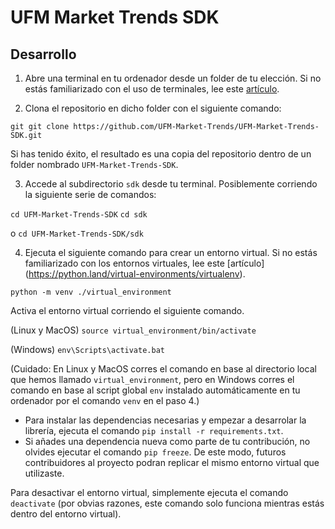 # UFM Market Trends SDK


## Desarrollo

1. Abre una terminal en tu ordenador desde un folder de tu elección. 
Si no estás familiarizado con el uso de terminales, 
lee este [artículo](https://towardsdatascience.com/terminals-consoles-command-line-for-absolute-beginners-de7853c7f5e8).

2. Clona el repositorio en dicho folder con el siguiente comando:

`git git clone https://github.com/UFM-Market-Trends/UFM-Market-Trends-SDK.git`

Si has tenido éxito, el resultado es una copia del repositorio dentro de un folder 
nombrado `UFM-Market-Trends-SDK`. 

3. Accede al subdirectorio `sdk` desde tu terminal. 
Posiblemente corriendo la siguiente serie de comandos:

`cd UFM-Market-Trends-SDK`
`cd sdk`

o `cd UFM-Market-Trends-SDK/sdk`

4. Ejecuta el siguiente comando para crear un entorno virtual.
Si no estás familiarizado con los entornos virtuales, lee este
[artículo] (https://python.land/virtual-environments/virtualenv).

`python -m venv ./virtual_environment`

Activa el entorno virtual corriendo el siguiente comando.

(Linux y MacOS)
`source virtual_environment/bin/activate`

(Windows)
`env\Scripts\activate.bat`

(Cuidado: En Linux y MacOS corres el comando en base al directorio local que 
hemos llamado `virtual_environment`, pero en Windows corres el comando en base 
al script global `env` instalado automáticamente en tu ordenador por el 
comando `venv` en el paso 4.)

* Para instalar las dependencias necesarias y empezar a desarrolar la librería, 
ejecuta el comando `pip install -r requirements.txt`.
* Si añades una dependencia nueva como parte de tu contribución, no olvides 
ejecutar el comando `pip freeze`. De este modo, futuros contribuidores al 
proyecto podran replicar el mismo entorno virtual que utilizaste. 


Para desactivar el entorno virtual, simplemente ejecuta el 
comando `deactivate` (por obvias razones, este comando solo funciona mientras 
estás dentro del entorno virtual).